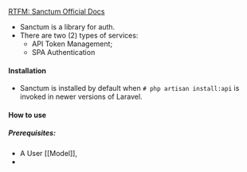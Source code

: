 [RTFM: Sanctum Official Docs](https://laravel.com/docs/11.x/sanctum)

- Sanctum is a library for auth.
- There are two (2) types of services: 
	- API Token Management;
	- SPA Authentication

#### Installation
- Sanctum is installed by default when `# php artisan install:api` is invoked in newer versions of Laravel.


#### How to use
##### Prerequisites:
- A User [[Model]], 
- 

